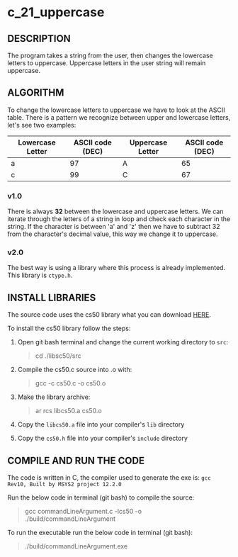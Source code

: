 # c_21_uppercase

## DESCRIPTION

The program takes a string from the user, then changes the lowercase letters to uppercase.
Uppercase letters in the user string will remain uppercase.

## ALGORITHM

To change the lowercase letters to uppercase we have to look at the ASCII table.
There is a pattern we recognize between upper and lowercase letters, let's see two examples:

| Lowercase Letter | ASCII code (DEC) | Uppercase Letter | ASCII code (DEC) |
|------------------|------------------|------------------|------------------|
| a | 97 | A | 65 |
| c | 99 | C | 67 |

### v1.0

There is always __32__ between the lowercase and uppercase letters.
We can iterate through the letters of a string in loop and check each character in the string. If the character is between 'a' and 'z' then we have to subtract 32 from the character's decimal value, this way we change it to uppercase.

### v2.0

The best way is using a library where this process is already implemented. This library is `ctype.h`.

## INSTALL LIBRARIES

The source code uses the cs50 library what you can download [HERE](https://github.com/cs50/libcs50).

To install the cs50 library follow the steps:

1. Open git bash terminal and change the current working directory to `src`:  
   > cd ./libsc50/src

2. Compile the cs50.c source into .o with:
   > gcc -c cs50.c -o cs50.o

3. Make the library archive:  
   > ar rcs libcs50.a cs50.o

4. Copy the `libcs50.a` file into your compiler's `lib` directory

5. Copy the `cs50.h` file into your compiler's `include` directory

## COMPILE AND RUN THE CODE

The code is written in C, the compiler used to generate the exe is: `gcc Rev10, Built by MSYS2 project 12.2.0`

Run the below code in terminal (git bash) to compile the source:

> gcc commandLineArgument.c -lcs50 -o ./build/commandLineArgument

To run the executable run the below code in terminal (git bash):

> ./build/commandLineArgument.exe
